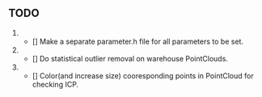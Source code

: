 ## TODO ##

1. - [] Make a separate parameter.h file for all parameters to be set.
2. - [] Do statistical outlier removal on warehouse PointClouds.
3. - [] Color(and increase size) cooresponding points in PointCloud for checking ICP.